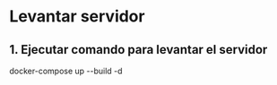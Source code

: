 # Levantar servidor

## 1. Ejecutar comando para levantar el servidor

docker-compose up --build -d
